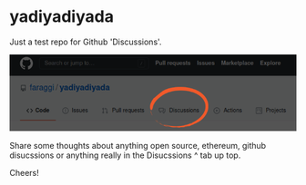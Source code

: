 # yadiyadiyada
Just a test repo for Github 'Discussions'.

![circle](https://github.com/faraggi/yadiyadiyada/blob/main/yadi-circle.png)

Share some thoughts about anything open source, ethereum, github disucssions or anything really in the Disucssions ^ tab up top.

Cheers!
